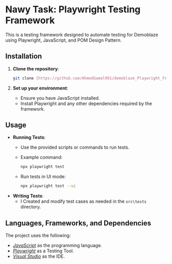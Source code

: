 # Nawy Task: Playwright Testing Framework

This is a testing framework designed to automate testing for Demoblaze using Playwright, JavaScript, and POM Design Pattern. 

## Installation

1. **Clone the repository**:

    ```bash
    git clone [https://github.com/AhmedGamal991/demoblaze_Playwright_Framework]
    ```


3. **Set up your environment**:
    - Ensure you have JavaScript installed.
    - Install Playwright and any other dependencies required by the framework.

## Usage

- **Running Tests**:
    - Use the provided scripts or commands to run tests.
    - Example command:
        ```bash
        npx playwright test
    - Run tests in UI mode:

        ```bash
        npx playwright test --ui   

- **Writing Tests**:
    - I Created and modify test cases as needed in the `src\tests` directory.


## Languages, Frameworks, and Dependencies
The project uses the following:
- *[JavaScript](https://www.javascript.com/)* as the programming language.
- *[Playwright](https://playwright.dev/)* as a Testing Tool.
- *[Visual Studio](https://code.visualstudio.com/)* as the IDE.


